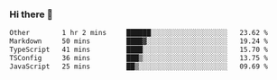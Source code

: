 ### Hi there 👋

<!--
**WShiBin/WShiBin** is a ✨ _special_ ✨ repository because its `README.md` (this file) appears on your GitHub profile.

Here are some ideas to get you started:

- 🔭 I’m currently working on ...
- 🌱 I’m currently learning ...
- 👯 I’m looking to collaborate on ...
- 🤔 I’m looking for help with ...
- 💬 Ask me about ...
- 📫 How to reach me: ...
- 😄 Pronouns: ...
- ⚡ Fun fact: ...
-->

<!--START_SECTION:waka-->

```txt
Other        1 hr 2 mins     ██████░░░░░░░░░░░░░░░░░░░   23.62 %
Markdown     50 mins         ████▓░░░░░░░░░░░░░░░░░░░░   19.24 %
TypeScript   41 mins         ████░░░░░░░░░░░░░░░░░░░░░   15.70 %
TSConfig     36 mins         ███▒░░░░░░░░░░░░░░░░░░░░░   13.75 %
JavaScript   25 mins         ██▒░░░░░░░░░░░░░░░░░░░░░░   09.69 %
```

<!--END_SECTION:waka-->
